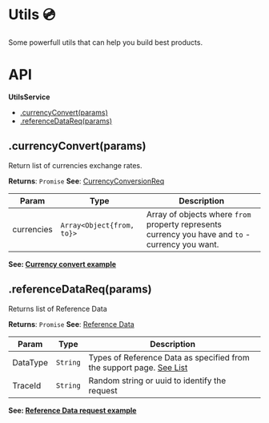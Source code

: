 # Utils :cd:

Some powerfull utils that can help you build best products.

# API

**UtilsService**
* [.currencyConvert(params)](#currency)
* [.referenceDataReq(params)](#refdata)

<a name="currency"></a>
## .currencyConvert(params)
Return list of currencies exchange rates.

**Returns**: `Promise`
**See**: [CurrencyConversionReq](https://support.travelport.com/webhelp/uapi/uAPI.htm#../Subsystems/Schemas/Content/Schemas/CurrencyConversionReq.html%3FTocPath%3DSchema%7C_____47)

| Param | Type | Description |
| --- | --- | --- |
| currencies | `Array<Object{from, to}>` | Array of objects where `from` property represents currency you have and `to` - currency you want. |

**See: <a href="../examples/Utils/currencyConvert.js">Currency convert example</a>**

<a name="refdata"></a>
## .referenceDataReq(params)
Returns list of Reference Data 

**Returns**: `Promise`
**See**: [Reference Data](https://support.travelport.com/webhelp/uapi/Content/Getting_Started/Design_Considerations/Reference_Data.htm)

| Param | Type | Description |
| --- | --- | --- |
| DataType | `String` | Types of Reference Data as specified from the support page. <a href="./ReferenceDataTypes.md">See List</a> |
| TraceId  | `String` | Random string or uuid to identify the request |

**See: <a href="../examples/Utils/referenceDataReq.js">Reference Data request example</a>**
